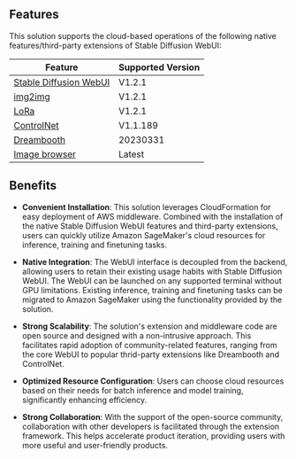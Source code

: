 ## Features

This solution supports the cloud-based operations of the following native features/third-party extensions of Stable Diffusion WebUI:

| **Feature**  | **Supported Version** |
| ------------- | ------------- |
| [Stable Diffusion WebUI](https://github.com/AUTOMATIC1111/stable-diffusion-webui)  | V1.2.1  |
| [img2img](https://github.com/AUTOMATIC1111/stable-diffusion-webui)  | V1.2.1  |
| [LoRa](https://github.com/AUTOMATIC1111/stable-diffusion-webui)  | V1.2.1  |
| [ControlNet](https://github.com/Mikubill/sd-webui-controlnet)  | V1.1.189  |
| [Dreambooth](https://github.com/d8ahazard/sd_dreambooth_extension)  | 20230331  |
| [Image browser](https://github.com/yfszzx/stable-diffusion-webui-images-browser)  | Latest  |


## Benefits
* **Convenient Installation**: This solution leverages CloudFormation for easy deployment of AWS middleware. Combined with the installation of the native Stable Diffusion WebUI features and third-party extensions, users can quickly utilize Amazon SageMaker's cloud resources for inference, training and finetuning tasks.

* **Native Integration**: The WebUI interface is decoupled from the backend, allowing users to retain their existing usage habits with Stable Diffusion WebUI. The WebUI can be launched on any supported terminal without GPU limitations. Existing inference, training and finetuning tasks can be migrated to Amazon SageMaker using the functionality provided by the solution.

* **Strong Scalability**: The solution's extension and middleware code are open source and designed with a non-intrusive approach. This facilitates rapid adoption of community-related features, ranging from the core WebUI to popular thrid-party extensions like Dreambooth and ControlNet.

* **Optimized Resource Configuration**: Users can choose cloud resources based on their needs for batch inference and model training, significantly enhancing efficiency.

* **Strong Collaboration**: With the support of the open-source community, collaboration with other developers is facilitated through the extension framework. This helps accelerate product iteration, providing users with more useful and user-friendly products.
















